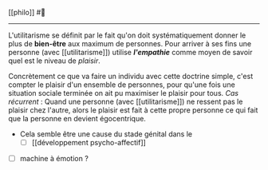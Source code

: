 [[philo]] #🌱 
___
L'utilitarisme se définit par le fait qu'on doit systématiquement donner le plus de **bien-être** aux maximum de personnes.
Pour arriver à ses fins une personne (avec [[utilitarisme]]) utilise ***l'empathie*** comme moyen de savoir quel est le niveau de *plaisir*.

Concrètement ce que va faire un individu avec cette doctrine simple, c'est compter le plaisir d'un ensemble de personnes, pour qu'une fois une situation sociale terminée on ait pu maximiser le plaisir pour tous.
*Cas récurrent* : Quand une personne (avec [[utilitarisme]]) ne ressent pas le plaisir chez l'autre, alors le plaisir est fait à cette propre personne ce qui fait que la personne en devient égocentrique.

- Cela semble être une cause du stade génital dans le
	- [ ] [[développement psycho-affectif]]

- [ ] machine à émotion ?